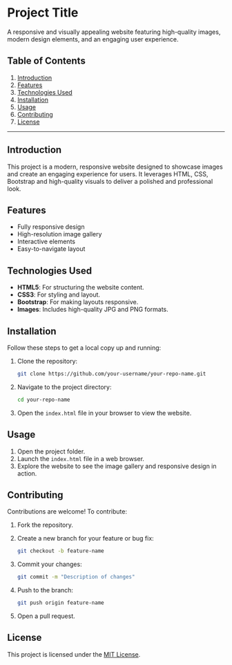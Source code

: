 # Project Title

A responsive and visually appealing website featuring high-quality images, modern design elements, and an engaging user experience.

## Table of Contents

1. [Introduction](#introduction)
2. [Features](#features)
3. [Technologies Used](#technologies-used)
4. [Installation](#installation)
5. [Usage](#usage)
6. [Contributing](#contributing)
7. [License](#license)

---

## Introduction

This project is a modern, responsive website designed to showcase images and create an engaging experience for users. It leverages HTML, CSS, Bootstrap and high-quality visuals to deliver a polished and professional look.

## Features

- Fully responsive design
- High-resolution image gallery
- Interactive elements
- Easy-to-navigate layout

## Technologies Used

- **HTML5**: For structuring the website content.
- **CSS3**: For styling and layout.
- **Bootstrap**: For making layouts responsive.
- **Images**: Includes high-quality JPG and PNG formats.

## Installation

Follow these steps to get a local copy up and running:

1. Clone the repository:

   ```bash
   git clone https://github.com/your-username/your-repo-name.git
   ```

2. Navigate to the project directory:

   ```bash
   cd your-repo-name
   ```

3. Open the `index.html` file in your browser to view the website.

## Usage

1. Open the project folder.
2. Launch the `index.html` file in a web browser.
3. Explore the website to see the image gallery and responsive design in action.

## Contributing

Contributions are welcome! To contribute:

1. Fork the repository.

2. Create a new branch for your feature or bug fix:

   ```bash
   git checkout -b feature-name
   ```

3. Commit your changes:

   ```bash
   git commit -m "Description of changes"
   ```

4. Push to the branch:

   ```bash
   git push origin feature-name
   ```

5. Open a pull request.

## License

This project is licensed under the [MIT License](LICENSE).

